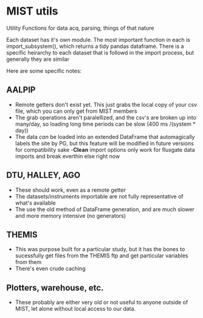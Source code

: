 # MIST utils
Utility Functions for data acq, parsing, things of that nature

Each dataset has it's own module. The most important function in each is import_subsystem(), which returns a tidy pandas dataframe.
There is a specific heirarchy to each dataset that is followd in the import process, but generally they are similar

Here are some specific notes:
## AALPIP
- Remote getters don't exist yet. This just grabs the local copy of your csv file, which you can only get from MIST members
- The grab operations aren't paralellized, and the csv's are broken up into many/day, so loading long time periods can be slow (400 ms /(system * day))
- The data *can* be loaded into an extended DataFrame that automagically labels the site by PG, but this feature will be modified in future versions for compatibility sake
-**Clean** import options only work for fluxgate data imports and break everthin else right now

## DTU, HALLEY, AGO
- These should work, even as a remote getter
- The datasets/instruments importable are not fully representative of what's available
- The use the old method of DataFrame generation, and are much slower and more memory intensive (no generators)

## THEMIS
- This was purpose built for a particular study, but it has the bones to sucessfully get files from the THEMIS ftp and get particular variables from them
- There's even crude caching

## Plotters, warehouse, etc.
- These probably are either very old or not useful to anyone outside of MIST, let alone without local access to our data.
